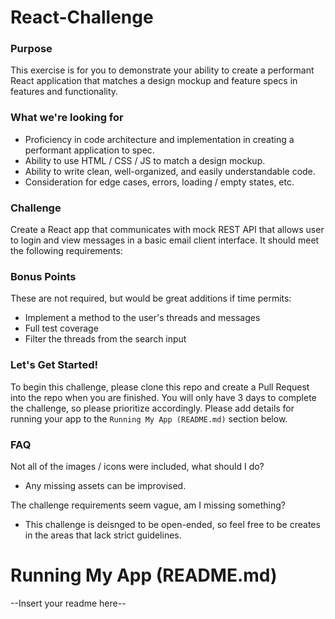 # React-Challenge

### Purpose

This exercise is for you to demonstrate your ability to create a performant React application that matches a design mockup and feature specs in features and functionality.

### What we're looking for

* Proficiency in code architecture and implementation in creating a performant application to spec.
* Ability to use HTML / CSS / JS to match a design mockup.
* Ability to write clean, well-organized, and easily understandable code.
* Consideration for edge cases, errors, loading / empty states, etc.

### Challenge

Create a React app that communicates with mock REST API that allows user to login and view messages in a basic email client interface. It should meet the following requirements:


### Bonus Points

These are not required, but would be great additions if time permits:

* Implement a method to the user's threads and messages
* Full test coverage
* Filter the threads from the search input

### Let's Get Started!

To begin this challenge, please clone this repo and create a Pull Request into the repo when you are finished. You will only have 3 days to complete the challenge, so please prioritize accordingly. Please add details for running your app to the `Running My App (README.md)` section below.

### FAQ

Not all of the images / icons were included, what should I do?
* Any missing assets can be improvised.

The challenge requirements seem vague, am I missing something?
* This challenge is deisnged to be open-ended, so feel free to be creates in the areas that lack strict guidelines.

# Running My App (README.md)

--Insert your readme here--
